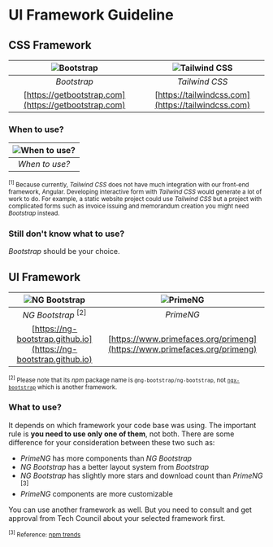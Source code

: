 # UI Framework Guideline

## CSS Framework

| ![Bootstrap](https://camo.githubusercontent.com/bec2c92468d081617cb3145a8f3d8103e268bca400f6169c3a68dc66e05c971e/68747470733a2f2f76352e676574626f6f7473747261702e636f6d2f646f63732f352e302f6173736574732f6272616e642f626f6f7473747261702d6c6f676f2d736861646f772e706e67) | ![Tailwind CSS](https://symbols.getvecta.com/stencil_97/3_tailwind-css-icon.43c02f69bf.png) |
| :---: | :---: |
| _Bootstrap_ | _Tailwind CSS_ |
| [https://getbootstrap.com](https://getbootstrap.com) | [https://tailwindcss.com](https://tailwindcss.com) |

### When to use?

| ![When to use?](https://www.plantuml.com/plantuml/proxy?src=https://raw.githubusercontent.com/C0D1UM/technical-standard/main/angular/ui-framework/when-to-use-css-framework.plantuml) |
| :--: |
| _When to use?_ |

<small><sup>[1]</sup> Because currently, _Tailwind CSS_ does not have much integration with our front-end framework, Angular. Developing interactive form with _Tailwind CSS_ would generate a lot of work to do. For example, a static website project could use _Tailwind CSS_ but a project with complicated forms such as invoice issuing and memorandum creation you might need _Bootstrap_ instead.</small>

### Still don't know what to use?

_Bootstrap_ should be your choice.

## UI Framework

| ![NG Bootstrap](https://ng-bootstrap.github.io/img/logo-stack.png) | ![PrimeNG](https://i0.wp.com/www.primefaces.org/wp-content/uploads/2016/10/primeng.png?resize=450%2C450&ssl=1) |
| :---: | :---: |
| _NG Bootstrap_ <sup>[2]</sup> | _PrimeNG_ |
| [https://ng-bootstrap.github.io](https://ng-bootstrap.github.io) | [https://www.primefaces.org/primeng](https://www.primefaces.org/primeng) |

<small><sup>[2]</sup> Please note that its _npm_ package name is `@ng-bootstrap/ng-bootstrap`, not [`ngx-bootstrap`](https://github.com/valor-software/ngx-bootstrap) which is another framework.</small>

### What to use?

It depends on which framework your code base was using. The important rule is **you need to use only one of them**, not both. There are some difference for your consideration between these two such as:

- _PrimeNG_ has more components than _NG Bootstrap_
- _NG Bootstrap_ has a better layout system from _Bootstrap_
- _NG Bootstrap_ has slightly more stars and download count than _PrimeNG_ <sup>[3]</sup>
- _PrimeNG_ components are more customizable

You can use another framework as well. But you need to consult and get approval from Tech Council about your selected framework first.

<small><sup>[3]</sup> Reference: [npm trends](https://www.npmtrends.com/primeng-vs-@ng-bootstrap/ng-bootstrap)</small>
